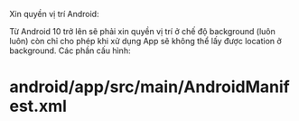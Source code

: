 Xin quyền vị trí Android:

Từ Android 10 trở lên sẽ phải xin quyền vị trí ở chế độ background (luôn luôn) còn chỉ cho phép khi xử dụng App sẽ không thể lấy được location ở background.
Các phần cấu hình:

# android/app/src/main/AndroidManifest.xml

<uses-permission android:name="android.permission.ACCESS_BACKGROUND_LOCATION" />
<uses-permission android:name="android.permission.ACCESS_COARSE_LOCATION" />
<uses-permission android:name="android.permission.ACCESS_FINE_LOCATION" />
